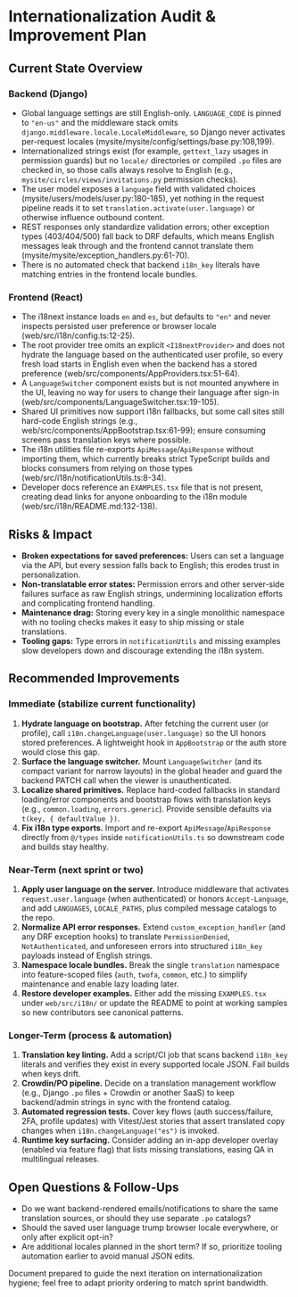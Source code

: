 # Internationalization Audit & Improvement Plan

## Current State Overview

### Backend (Django)
- Global language settings are still English-only. `LANGUAGE_CODE` is pinned to `"en-us"` and the middleware stack omits `django.middleware.locale.LocaleMiddleware`, so Django never activates per-request locales (mysite/mysite/config/settings/base.py:108,199).
- Internationalized strings exist (for example, `gettext_lazy` usages in permission guards) but no `locale/` directories or compiled `.po` files are checked in, so those calls always resolve to English (e.g., `mysite/circles/views/invitations.py` permission checks).
- The user model exposes a `language` field with validated choices (mysite/users/models/user.py:180-185), yet nothing in the request pipeline reads it to set `translation.activate(user.language)` or otherwise influence outbound content.
- REST responses only standardize validation errors; other exception types (403/404/500) fall back to DRF defaults, which means English messages leak through and the frontend cannot translate them (mysite/mysite/exception_handlers.py:61-70).
- There is no automated check that backend `i18n_key` literals have matching entries in the frontend locale bundles.

### Frontend (React)
- The i18next instance loads `en` and `es`, but defaults to `"en"` and never inspects persisted user preference or browser locale (web/src/i18n/config.ts:12-25).
- The root provider tree omits an explicit `<I18nextProvider>` and does not hydrate the language based on the authenticated user profile, so every fresh load starts in English even when the backend has a stored preference (web/src/components/AppProviders.tsx:51-64).
- A `LanguageSwitcher` component exists but is not mounted anywhere in the UI, leaving no way for users to change their language after sign-in (web/src/components/LanguageSwitcher.tsx:19-105).
- Shared UI primitives now support i18n fallbacks, but some call sites still hard-code English strings (e.g., web/src/components/AppBootstrap.tsx:61-99); ensure consuming screens pass translation keys where possible.
- The i18n utilities file re-exports `ApiMessage`/`ApiResponse` without importing them, which currently breaks strict TypeScript builds and blocks consumers from relying on those types (web/src/i18n/notificationUtils.ts:8-34).
- Developer docs reference an `EXAMPLES.tsx` file that is not present, creating dead links for anyone onboarding to the i18n module (web/src/i18n/README.md:132-138).

## Risks & Impact
- **Broken expectations for saved preferences:** Users can set a language via the API, but every session falls back to English; this erodes trust in personalization.
- **Non-translatable error states:** Permission errors and other server-side failures surface as raw English strings, undermining localization efforts and complicating frontend handling.
- **Maintenance drag:** Storing every key in a single monolithic namespace with no tooling checks makes it easy to ship missing or stale translations.
- **Tooling gaps:** Type errors in `notificationUtils` and missing examples slow developers down and discourage extending the i18n system.

## Recommended Improvements

### Immediate (stabilize current functionality)
1. **Hydrate language on bootstrap.** After fetching the current user (or profile), call `i18n.changeLanguage(user.language)` so the UI honors stored preferences. A lightweight hook in `AppBootstrap` or the auth store would close this gap.
2. **Surface the language switcher.** Mount `LanguageSwitcher` (and its compact variant for narrow layouts) in the global header and guard the backend PATCH call when the viewer is unauthenticated.
3. **Localize shared primitives.** Replace hard-coded fallbacks in standard loading/error components and bootstrap flows with translation keys (e.g., `common.loading`, `errors.generic`). Provide sensible defaults via `t(key, { defaultValue })`.
4. **Fix i18n type exports.** Import and re-export `ApiMessage`/`ApiResponse` directly from `@/types` inside `notificationUtils.ts` so downstream code and builds stay healthy.

### Near-Term (next sprint or two)
1. **Apply user language on the server.** Introduce middleware that activates `request.user.language` (when authenticated) or honors `Accept-Language`, and add `LANGUAGES`, `LOCALE_PATHS`, plus compiled message catalogs to the repo.
2. **Normalize API error responses.** Extend `custom_exception_handler` (and any DRF exception hooks) to translate `PermissionDenied`, `NotAuthenticated`, and unforeseen errors into structured `i18n_key` payloads instead of English strings.
3. **Namespace locale bundles.** Break the single `translation` namespace into feature-scoped files (`auth`, `twofa`, `common`, etc.) to simplify maintenance and enable lazy loading later.
4. **Restore developer examples.** Either add the missing `EXAMPLES.tsx` under `web/src/i18n/` or update the README to point at working samples so new contributors see canonical patterns.

### Longer-Term (process & automation)
1. **Translation key linting.** Add a script/CI job that scans backend `i18n_key` literals and verifies they exist in every supported locale JSON. Fail builds when keys drift.
2. **Crowdin/PO pipeline.** Decide on a translation management workflow (e.g., Django `.po` files + Crowdin or another SaaS) to keep backend/admin strings in sync with the frontend catalog.
3. **Automated regression tests.** Cover key flows (auth success/failure, 2FA, profile updates) with Vitest/Jest stories that assert translated copy changes when `i18n.changeLanguage("es")` is invoked.
4. **Runtime key surfacing.** Consider adding an in-app developer overlay (enabled via feature flag) that lists missing translations, easing QA in multilingual releases.

## Open Questions & Follow-Ups
- Do we want backend-rendered emails/notifications to share the same translation sources, or should they use separate `.po` catalogs?
- Should the saved user language trump browser locale everywhere, or only after explicit opt-in?
- Are additional locales planned in the short term? If so, prioritize tooling automation earlier to avoid manual JSON edits.

Document prepared to guide the next iteration on internationalization hygiene; feel free to adapt priority ordering to match sprint bandwidth.

